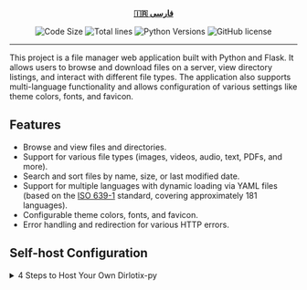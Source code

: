 <div align="center">

[**🇮🇷 فارسی**](.github/README/README_fa.md)
</div>

<p align="center">
    <img src="https://img.shields.io/github/languages/code-size/robonamari/Dirlotix-py?style=flat" alt="Code Size">
    <img src="https://tokei.rs/b1/github/robonamari/Dirlotix-py?style=flat" alt="Total lines">
    <img src="https://img.shields.io/badge/python-%5E3.7-blue" alt="Python Versions">
    <img src="https://img.shields.io/github/license/robonamari/Dirlotix-py" alt="GitHub license">
</p>

---

This project is a file manager web application built with Python and Flask. It allows users to browse and download files on a server, view directory listings, and interact with different file types. The application also supports multi-language functionality and allows configuration of various settings like theme colors, fonts, and favicon.

## Features
- Browse and view files and directories.
- Support for various file types (images, videos, audio, text, PDFs, and more).
- Search and sort files by name, size, or last modified date.
- Support for multiple languages with dynamic loading via YAML files (based on the [ISO 639-1](https://en.wikipedia.org/wiki/List_of_ISO_639_language_codes) standard, covering approximately 181 languages).
- Configurable theme colors, fonts, and favicon.
- Error handling and redirection for various HTTP errors.
## Self-host Configuration
<details>
<summary>4 Steps to Host Your Own Dirlotix-py</summary>

### 1. Clone the Repository
```bash
git clone https://github.com/robonamari/Dirlotix-py
```

### 2. Install Python and Dependencies
Install Python 3.7 or above, then install the required Python dependencies:
```bash
pip install -r requirements.txt
```

### 3. Configure the Script
1. Rename **.env.example** to **.env**.
2. The full descriptions of the environment variables are written inside the `.env` file, and you need to fill them out accordingly.

### 4. Run the Script
```bash
python index.py
```

### Done!
Your script should be fully configured and ready to run!

</details>
